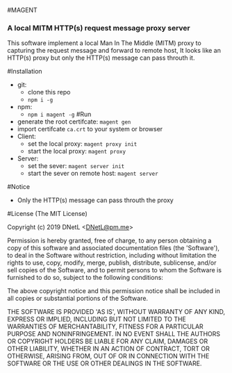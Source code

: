 #MAGENT
### A local MITM HTTP(s) request message proxy server
This software implement a local
Man In The Middle (MITM) proxy to capturing the request message and forward to remote host, It looks like an HTTP(s) proxy but only the HTTP(s) message can pass throuth it.

#Installation
* git:
	* clone this repo
	* ```npm i -g```
* npm:
	* ```npm i magent -g```
#Run
* generate the root certifcate: ```magent gen```
* import certifcate ```ca.crt``` to your system or browser
* Client:
	* set the local proxy: ```magent proxy init```
	* start the local proxy: ```magent proxy```
* Server:
	* set the sever: ```magent server init```
	* start the sever on remote host: ```magent server```

#Notice
* Only the HTTP(s) message can pass throuth the proxy

#License
(The MIT License)

Copyright (c) 2019 DNetL &lt;DNetL@pm.me&gt;

Permission is hereby granted, free of charge, to any person obtaining
a copy of this software and associated documentation files (the
'Software'), to deal in the Software without restriction, including
without limitation the rights to use, copy, modify, merge, publish,
distribute, sublicense, and/or sell copies of the Software, and to
permit persons to whom the Software is furnished to do so, subject to
the following conditions:

The above copyright notice and this permission notice shall be
included in all copies or substantial portions of the Software.

THE SOFTWARE IS PROVIDED 'AS IS', WITHOUT WARRANTY OF ANY KIND,
EXPRESS OR IMPLIED, INCLUDING BUT NOT LIMITED TO THE WARRANTIES OF
MERCHANTABILITY, FITNESS FOR A PARTICULAR PURPOSE AND NONINFRINGEMENT.
IN NO EVENT SHALL THE AUTHORS OR COPYRIGHT HOLDERS BE LIABLE FOR ANY
CLAIM, DAMAGES OR OTHER LIABILITY, WHETHER IN AN ACTION OF CONTRACT,
TORT OR OTHERWISE, ARISING FROM, OUT OF OR IN CONNECTION WITH THE
SOFTWARE OR THE USE OR OTHER DEALINGS IN THE SOFTWARE.